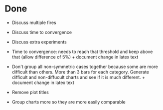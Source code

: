 # Done
- Discuss multiple fires
- Discuss time to convergence
- Discuss extra experiments

- Time to convergence: needs to reach that threshold and keep above that (allow difference of 5%) + document change in latex text
- Don't group all non-symmetric cases together because some are more difficult than others. More than 3 bars for each category. Generate difficult and non-diffucult charts and see if it is much different. + document change in latex text

- Remove plot titles
- Group charts more so they are more easily comparable